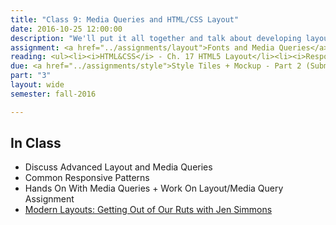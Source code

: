 ```yaml
---
title: "Class 9: Media Queries and HTML/CSS Layout"
date: 2016-10-25 12:00:00
description: "We'll put it all together and talk about developing layout systems in HTML/CSS using media queries and flexbox.  We'll talk about recent advancements in CSS relating to layout.  We'll practice with a hands-on assignment using media queries."
assignment: <a href="../assignments/layout">Fonts and Media Queries</a>
reading: <ul><li><i>HTML&CSS</i> - Ch. 17 HTML5 Layout</li><li><i>Responsive Web Design</i> Ch. 2 The Flexible Grid, Ch. 3 Flexible Images, Ch. 4 Media Queries</li><li><a href="https://css-tricks.com/snippets/css/a-guide-to-flexbox/">A Complete Guide to Flexbox - CSS Tricks</a></li></ul>
due: <a href="../assignments/style">Style Tiles + Mockup - Part 2 (Submitted to Blackboard)</a> and <a href="../assignments/css2">CSS Basics 2</a>
part: "3"
layout: wide
semester: fall-2016

---
```


## In Class

* Discuss Advanced Layout and Media Queries
* Common Responsive Patterns
* Hands On With Media Queries + Work On Layout/Media Query Assignment
* [Modern Layouts: Getting Out of Our Ruts with Jen Simmons](https://www.youtube.com/watch?v=ZNpn7FBp_9U&feature=youtu.be)
